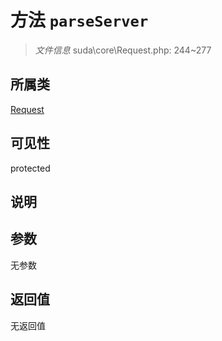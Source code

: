 # 方法 `parseServer`

> *文件信息* suda\core\Request.php: 244~277

## 所属类 

[Request](../Request.md)

## 可见性

protected

## 说明



## 参数


无参数


## 返回值

无返回值
